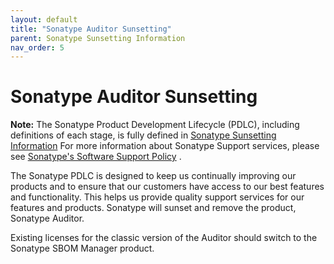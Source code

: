 ```yaml
---
layout: default
title: "Sonatype Auditor Sunsetting"
parent: Sonatype Sunsetting Information
nav_order: 5
---
```


# Sonatype Auditor Sunsetting

**Note:** The Sonatype Product Development Lifecycle (PDLC), including definitions of each stage, is fully defined in [Sonatype Sunsetting Information](#UUID-217b96ec-8a06-93ff-b373-ab40751a5647) For more information about Sonatype Support services, please see [Sonatype's Software Support Policy](https://www.sonatype.com/usage/software-support-policy) .

The Sonatype PDLC is designed to keep us continually improving our products and to ensure that our customers have access to our best features and functionality. This helps us provide quality support services for our features and products. Sonatype will sunset and remove the product, Sonatype Auditor.

Existing licenses for the classic version of the Auditor should switch to the Sonatype SBOM Manager product.
